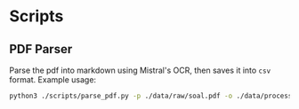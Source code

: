 # Scripts

## PDF Parser

Parse the pdf into markdown using Mistral's OCR, then saves it into `csv` format. Example usage:

```bash
python3 ./scripts/parse_pdf.py -p ./data/raw/soal.pdf -o ./data/processed/dataset.csv
```